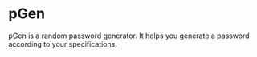 # pGen
pGen is a random password generator. It helps you generate a password according to your specifications.

